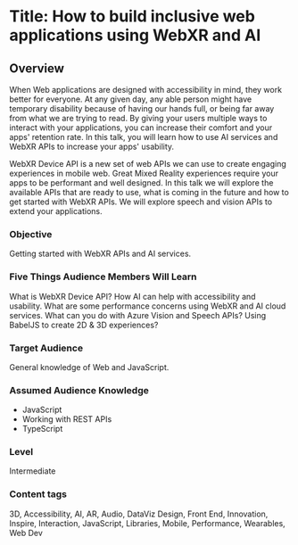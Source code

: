 # Title: How to build inclusive web applications using WebXR and AI

## Overview

When Web applications are designed with accessibility in mind, they work better for everyone. At any given day, any able person might have temporary disability because of having our hands full, or being far away from what we are trying to read. By giving your users multiple ways to interact with your applications, you can increase their comfort and your apps' retention rate. In this talk, you will learn how to use AI services and WebXR APIs to increase your apps' usability.

WebXR Device API is a new set of web APIs we can use to create engaging experiences in mobile web. Great Mixed Reality experiences require your apps to be performant and well designed. In this talk we will explore the available APIs that are ready to use, what is coming in the future and how to get started with WebXR APIs. We will explore speech and vision APIs to extend your applications.

### Objective

Getting started with WebXR APIs and AI services.

### Five Things Audience Members Will Learn

What is WebXR Device API?
How AI can help with accessibility and usability.
What are some performance concerns using WebXR and AI cloud services.
What can you do with Azure Vision and Speech APIs?
Using BabelJS to create 2D & 3D experiences?

### Target Audience

General knowledge of Web and JavaScript.

### Assumed Audience Knowledge

- JavaScript
- Working with REST APIs
- TypeScript

### Level

Intermediate

### Content tags

3D, Accessibility, AI, AR, Audio, DataViz Design, Front End, Innovation, Inspire, Interaction, JavaScript, Libraries, Mobile, Performance, Wearables, Web Dev
